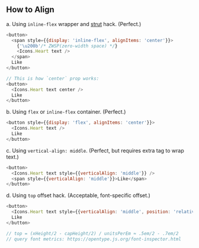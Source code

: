 ## How to Align

a. Using `inline-flex` wrapper and [strut](https://www.w3.org/TR/CSS22/visudet.html#strut) hack. (Perfect.)

```js
<button>
  <span style={{display: 'inline-flex', alignItems: 'center'}}>
    {'\u200b'/* ZWSP(zero-width space) */}
    <Icons.Heart text />
  </span>
  Like
</button>

// This is how `center` prop works:
<button>
  <Icons.Heart text center />
  Like
</button>
```

b. Using `flex` or `inline-flex` container. (Perfect.)

```js
<button style={{display: 'flex', alignItems: 'center'}}>
  <Icons.Heart text />
  Like
</button>
```

c. Using `vertical-align: middle`. (Perfect, but requires extra tag to wrap text.)

```js
<button>
  <Icons.Heart text style={{verticalAlign: 'middle'}} />
  <span style={{verticalAlign: 'middle'}}>Like</span>
</button>
```

d. Using `top` offset hack. (Acceptable, font-specific offset.)

```js
<button>
  <Icons.Heart text style={{verticalAlign: 'middle', position: 'relative', top: '-.1em'}} />
  Like
</button>

// top = (xHeight/2 - capHeight/2) / unitsPerEm ≈ .5em/2 - .7em/2
// query font metrics: https://opentype.js.org/font-inspector.html
```
